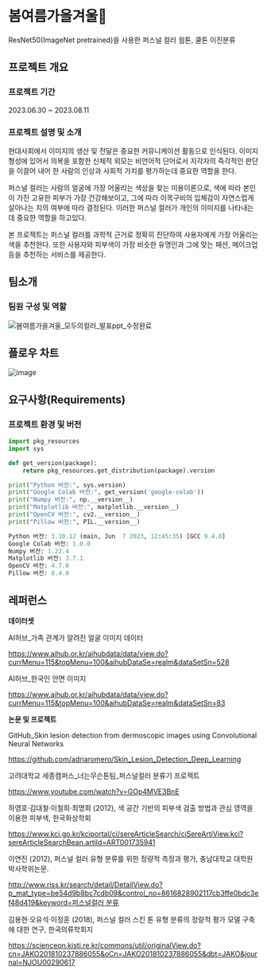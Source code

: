 # 봄여름가을겨울🌷
ResNet50(ImageNet pretrained)을 사용한 퍼스널 컬러 웜톤, 쿨톤 이진분류

## 프로젝트 개요

### 프로젝트 기간

2023.06.30 ~ 2023.08.11
### 프로젝트 설명 및 소개

현대사회에서 이미지의 생산 및 전달은 중요한 커뮤니케이션 활동으로 인식된다. 이미지 형성에 있어서 의복을 포함한 신체적 외모는 비언어적 단어로서 지각자의 즉각적인 판단을 이끌어 내어 한 사람의 인상과 사회적 가치를 평가하는데 중요한 역할을 한다.  

퍼스널 컬러는 사람의 얼굴에 가장 어울리는 색상을 찾는 미용이론으로, 색에 따라 본인이 가진 고유한 피부가 가장 건강해보이고, 그에 따라 이목구비의 입체감이 자연스럽게 살아나는 지의 여부에 따라 결정된다. 이러한 퍼스널 컬러가 개인의 이미지를 나타내는 데 중요한 역할을 하고있다.

본 프로젝트는 퍼스널 컬러를 과학적 근거로 정확히 진단하여 사용자에게 가장 어울리는 색을 추천한다. 또한 사용자와 피부색이 가장 비슷한 유명인과 그에 맞는 패션, 메이크업 등을 추천하는 서비스를 제공한다.
 

## 팀소개

### 팀원 구성 및 역할


![봄여름가을겨울_모두의컬러_발표ppt_수정완료](https://github.com/https-github-com-jiyezzang/four_seasons/assets/70656219/1117cc46-9608-4e93-a0ce-aaeef439b6ad)






## 플로우 차트

 ![image](https://github.com/https-github-com-jiyezzang/four_seasons/assets/126736427/0be31dc7-dfd6-421b-9f73-ff043a187046)


## 요구사항(Requirements)

### 프로젝트 환경 및 버전
```python
import pkg_resources
import sys

def get_version(package):
    return pkg_resources.get_distribution(package).version

print("Python 버전:", sys.version)
print("Google Colab 버전:", get_version('google-colab'))
print("Numpy 버전:", np.__version__)
print("Matplotlib 버전:", matplotlib.__version__)
print("OpenCV 버전:", cv2.__version__)
print("Pillow 버전:", PIL.__version__)
```
```python
Python 버전: 3.10.12 (main, Jun  7 2023, 12:45:35) [GCC 9.4.0]
Google Colab 버전: 1.0.0
Numpy 버전: 1.22.4
Matplotlib 버전: 3.7.1
OpenCV 버전: 4.7.0
Pillow 버전: 8.4.0
```




## 레퍼런스

**데이터셋**

AI허브_가족 관계가 알려진 얼굴 이미지 데이터

https://www.aihub.or.kr/aihubdata/data/view.do?currMenu=115&topMenu=100&aihubDataSe=realm&dataSetSn=528

AI허브_한국인 안면 이미지

https://www.aihub.or.kr/aihubdata/data/view.do?currMenu=115&topMenu=100&aihubDataSe=realm&dataSetSn=83

**논문 및 프로젝트**

GitHub_Skin lesion detection from dermoscopic images using Convolutional Neural Networks

https://github.com/adriaromero/Skin_Lesion_Detection_Deep_Learning

고려대학교 세종캠퍼스_너는무슨톤팀_퍼스널컬러 분류기 프로젝트

https://www.youtube.com/watch?v=GOp4MVE3BnE

하영호·김대철·이철희·최명희 (2012), 색 공간 기반의 피부색 검출 방법과 관심 영역을 이용한 피부색, 한국화상학회

https://www.kci.go.kr/kciportal/ci/sereArticleSearch/ciSereArtiView.kci?sereArticleSearchBean.artiId=ART001735941

이연진 (2012), 퍼스널 컬러 유형 분류를 위한 정량적 측정과 평가, 충남대학교 대학원 박사학위논문.

[http://www.riss.kr/search/detail/DetailView.do?p_mat_type=be54d9b8bc7cdb09&control_no=8616828902117cb3ffe0bdc3ef48d419&keyword=퍼스널컬러 분류](http://www.riss.kr/search/detail/DetailView.do?p_mat_type=be54d9b8bc7cdb09&control_no=8616828902117cb3ffe0bdc3ef48d419&keyword=%ED%8D%BC%EC%8A%A4%EB%84%90%EC%BB%AC%EB%9F%AC%20%EB%B6%84%EB%A5%98)

김용현·오유석·이정훈 (2018), 퍼스널 컬러 스킨 톤 유형 분류의 정량적 평가 모델 구축에 대한 연구, 한국의류학회지

https://scienceon.kisti.re.kr/commons/util/originalView.do?cn=JAKO201810237886055&oCn=JAKO201810237886055&dbt=JAKO&journal=NJOU00290617
